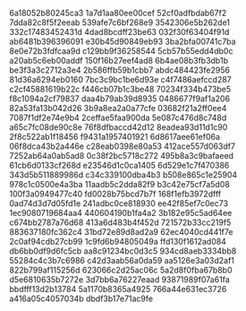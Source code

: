 6a18052b80245ca3
1a7d1aa80ee00cef
52cf0adfbdab67f2
7dda82c8f5f2eeab
539afe7c6bf268e9
3542306e5b262de1
332c17483452431d
4dad8bcdff23be63
032f30f63404f91d
ab6481b396396091
e30b45d90849eb93
3ba2bfa00741c7ba
8e0e72b3fdfcaa9d
c129bb9f36258544
5cb57b55edd4db0c
a20ab5c6eb00addf
150f16b27eef4ad8
6b4ae08b3fb3db1b
be3f3a3c2712a3e4
2b586ffb59b1cbb7
abdc484423fe2956
81d36a6294eb0160
7bc3c9bc1be6d93e
c4f7486aefccd287
c2cf45881619b22c
f446cb07b1c3be48
70234f334b473be5
f8c1094a2cf79837
daa4b79ab39d8935
0486677f9af1a206
82a53fa13b042d26
3b9a8ea2a0a77cfe
03682f21a2ff0ee4
7087f1df2e74e9b4
2ceffae5faa900da
5e087c476d8c748d
a65c7fc08de90c8e
76f8dfbaccd42d12
8eadea93d11d1c90
2f8c522ab1f18456
f9431a1957401921
6d8617aee61ef06a
06f8dca43b2a446e
c28eab0398e80a53
412ace557d063df7
7252ab64a0ab5ad8
0c38f2bc5718c272
495b8a3c9bafaeed
61cb6d0133cf268d
e23546d1c0ca1405
6d529e1c7f470386
343d5b511889986d
c34c339100dba4b3
b508e865c1e25904
978c1c0500e4a3ba
11aadb5c2dda82f9
b3c42e75cf7a5d08
100f3a0949477c40
fd0028b75bcd7b7f
168f1efb3972dfff
0ad74d3d7d05fd1e
241adbc0ce818930
ee42f85ef7c0ec73
1ec9080719684aa4
440604190b1fa4a2
3b182e95c5ad64ee
c674bb2787a76d68
413a6d483b4f452d
721572b33cc219f5
883637180fc362c4
31bd72e89d8ad2a9
62ec4040cd441f7e
2c0af94cdb27cb99
1c9fd6b94805049a
ffd130f1612ad084
db6bb0df9d6fc5cb
aa8c91234bc0d3c5
934cd8aeb3334bb8
55284c4c3b7c6986
c42d3aab56a0da59
aa5126e3a03d2af1
822b799af115256d
623066c2d25ac06c
5a2d8f0fba67b8b0
d5e6810635b7272e
3d7bb6a76227eaad
93871989f07a61fa
bbdfff13d2b13784
5a1170b8365a4925
766a44e631ec3726
a416a05c4057034b
dbdf3b17e71ac9fe

